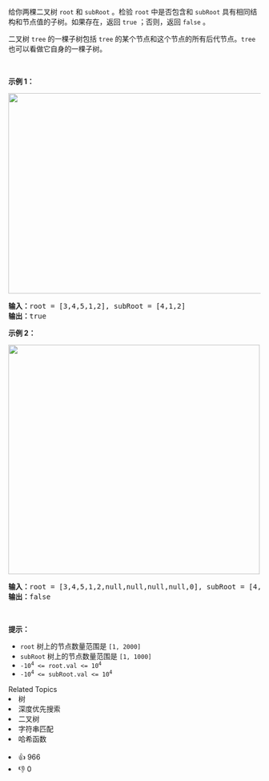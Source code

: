 <div class="original__bRMd"> 
 <div> 
  <p>给你两棵二叉树 <code>root</code> 和 <code>subRoot</code> 。检验 <code>root</code> 中是否包含和 <code>subRoot</code> 具有相同结构和节点值的子树。如果存在，返回 <code>true</code> ；否则，返回 <code>false</code> 。</p> 
 </div>
</div>

<p>二叉树 <code>tree</code> 的一棵子树包括 <code>tree</code> 的某个节点和这个节点的所有后代节点。<code>tree</code> 也可以看做它自身的一棵子树。</p>

<p>&nbsp;</p>

<p><strong>示例 1：</strong></p> 
<img alt="" src="https://assets.leetcode.com/uploads/2021/04/28/subtree1-tree.jpg" style="width: 532px; height: 400px;" /> 
<pre>
<strong>输入：</strong>root = [3,4,5,1,2], subRoot = [4,1,2]
<strong>输出：</strong>true
</pre>

<p><strong>示例 2：</strong></p> 
<img alt="" src="https://assets.leetcode.com/uploads/2021/04/28/subtree2-tree.jpg" style="width: 502px; height: 458px;" /> 
<pre>
<strong>输入：</strong>root = [3,4,5,1,2,null,null,null,null,0], subRoot = [4,1,2]
<strong>输出：</strong>false
</pre>

<p>&nbsp;</p>

<p><strong>提示：</strong></p>

<ul> 
 <li><code>root</code> 树上的节点数量范围是 <code>[1, 2000]</code></li> 
 <li><code>subRoot</code> 树上的节点数量范围是 <code>[1, 1000]</code></li> 
 <li><code>-10<sup>4</sup> &lt;= root.val &lt;= 10<sup>4</sup></code></li> 
 <li><code>-10<sup>4</sup> &lt;= subRoot.val &lt;= 10<sup>4</sup></code></li> 
</ul>

<div><div>Related Topics</div><div><li>树</li><li>深度优先搜索</li><li>二叉树</li><li>字符串匹配</li><li>哈希函数</li></div></div><br><div><li>👍 966</li><li>👎 0</li></div>
